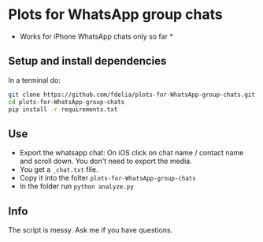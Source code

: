 # Plots for WhatsApp group chats

* Works for iPhone WhatsApp chats only so far *

## Setup and install dependencies
In a terminal do:
```bash
git clone https://github.com/fdelia/plots-for-WhatsApp-group-chats.git
cd plots-for-WhatsApp-group-chats
pip install -r requirements.txt
```

## Use
* Export the whatsapp chat: On iOS click on chat name / contact name and scroll down. You don't need to export the media.
* You get a `_chat.txt` file.
* Copy it into the folter `plots-for-WhatsApp-group-chats`
* In the folder run `python analyze.py`

## Info
The script is messy. Ask me if you have questions.
